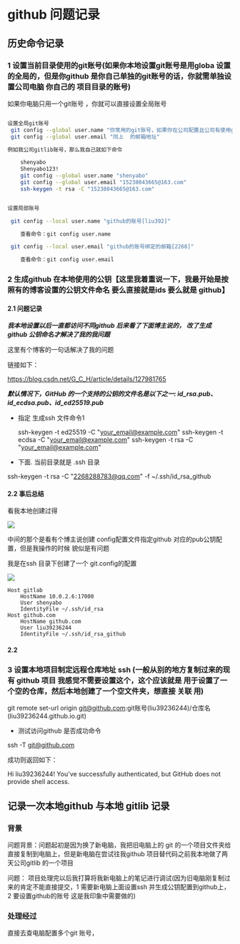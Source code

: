 # github 问题记录


## 历史命令记录



### 1 设置当前目录使用的git账号(如果你本地设置git账号是用globa 设置的全局的，但是你github 是你自己单独的git账号的话，你就需单独设置公司电脑 你自己的 项目目录的账号)

如果你电脑只用一个git账号 ，你就可以直接设置全局账号

```sh

设置全局git账号
 git config --global user.name "你常用的git账号，如果你在公司配置且公司有使用git 进行项目管理，则你可以设置全局设置公司gitlib 等 git账号"
 git config --global user.email "同上  的邮箱地址"

例如我公司gitlib账号，那么我自己就如下命令

    shenyabo
    Shenyabo123!
    git config --global user.name "shenyabo"
    git config --global user.email "15238043665@163.com"
    ssh-keygen -t rsa -C "15238043665@163.com"


设置局部账号

 git config --local user.name "github的账号[liu392]"

    查看命令：git config user.name

 git config --local user.email "github的账号绑定的邮箱[2268]"

    查看命令：git config user.email
```


### 2 生成github 在本地使用的公钥【这里我着重说一下，我最开始是按照有的博客设置的公钥文件命名  要么直接就是ids 要么就是 github】

#### 2.1 问题记录

***我本地设置以后一直都访问不同github 后来看了下面博主说的， 改了生成 github 公钥命名才解决了我的我问题***


这里有个博客的一句话解决了我的问题

链接如下：

https://blog.csdn.net/G_C_H/article/details/127981765

***默认情况下，GitHub 的一个支持的公钥的文件名是以下之一: id_rsa.pub、id_ecdsa.pub、id_ed25519.pub***




* 指定 生成ssh 文件命令1 

    ssh-keygen -t ed25519 -C "your_email@example.com"
    ssh-keygen -t ecdsa -C "your_email@example.com"
    ssh-keygen -t rsa -C "your_email@example.com"

 * 下面. 当前目录就是 .ssh 目录


 ssh-keygen -t rsa -C "2268288783@qq.com" -f ~/.ssh/id_rsa_github




#### 2.2 事后总结


 看我本地创建过得

![](assets/004/01/02/02-1717727519420.png)


中间的那个是看有个博主说创建 config配置文件指定github 对应的pub公钥配置，但是我操作的时候 貌似是有问题

我是在ssh 目录下创建了一个 git.config的配置

![](assets/004/01/02/02-1717728848585.png)


```
Host gitlab
	HostName 10.0.2.6:17000
	User shenyabo
	IdentityFile ~/.ssh/id_rsa
Host github.com
	HostName github.com
	User liu39236244
	IdentityFile ~/.ssh/id_rsa_github
```


#### 2.2 




### 3 设置本地项目制定远程仓库地址 ssh (一般从别的地方复制过来的现有 github 项目 我感觉不需要设置这个，这个应该就是 用于设置了一个空的仓库，然后本地创建了一个空文件夹，想直接 关联 用)

git remote set-url origin git@github.com:git账号(liu39236244)/仓库名(liu39236244.github.io.git)


* 测试访问github 是否成功命令


ssh -T git@github.com

成功则返回如下：

Hi liu39236244! You've successfully authenticated, but GitHub does not provide shell access.




## 记录一次本地github 与本地 gitlib 记录


### 背景

问题背景：问题起初是因为换了新电脑，我把旧电脑上的 git 的一个项目文件夹给直接复制到电脑上，但是新电脑在尝试往我github 项目替代码之前我本地做了两天公司gitlib 的一个项目

问题： 项目处理完以后我打算将我新电脑上的笔记进行调试(因为旧电脑刚复制过来的肯定不能直接提交，1 需要新电脑上面设置ssh 并生成公钥配置到github上，2 要设置github的账号 这是我印象中需要做的) 


### 处理经过

直接去查电脑配置多个git 账号，

